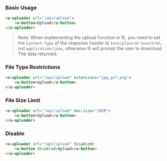 ### Basic Usage

``` html
<u-uploader url="/api/upload">
    <u-button>Upload</u-button>
</u-uploader>
```

> Note: When implementing the upload function in IE, you need to set the `Content-Type` of the response header to `text/plain` or `text/html`, not `application/json`, otherwise IE will prompt the user to download The data returned.

### File Type Restrictions

``` html
<u-uploader url="/api/upload" extensions="jpg,gif,png">
    <u-button>Upload</u-button>
</u-uploader>
```

### File Size Limit

``` html
<u-uploader url="/api/upload" max-size="10kB">
    <u-button>Upload</u-button>
</u-uploader>
```

### Disable

``` html
<u-uploader url="/api/upload" disabled>
    <u-button disabled>Upload</u-button>
</u-uploader>
```
